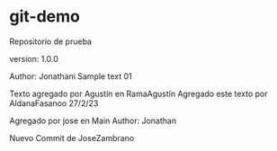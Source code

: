 # git-demo
Repositorio de prueba

version: 1.0.0

Author: Jonathani
Sample text 01


Texto agregado por Agustín en RamaAgustín
Agregado este texto por AldanaFasanoo 27/2/23

Agregado por jose en Main
Author: Jonathan

Nuevo Commit de JoseZambrano

